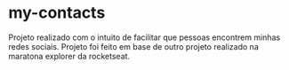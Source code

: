 # my-contacts
 Projeto realizado com o intuito de facilitar que pessoas encontrem minhas redes sociais. Projeto foi feito em base de outro projeto realizado na maratona explorer da rocketseat.

